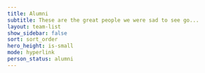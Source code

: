 ```yaml
---
title: Alumni
subtitle: These are the great people we were sad to see go...
layout: team-list
show_sidebar: false
sort: sort_order
hero_height: is-small
mode: hyperlink
person_status: alumni
---
```


